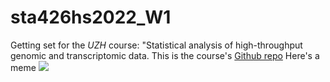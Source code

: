# sta426hs2022_W1
Getting set for the _UZH_ course: "Statistical analysis of high-throughput genomic and transcriptomic data. 
This is the course's [Github repo](https://github.com/sta426hs2022/material)
Here's a meme ![](https://i.pinimg.com/originals/5c/0e/92/5c0e9271c5f52fe275f1340e03014de8.jpg)
